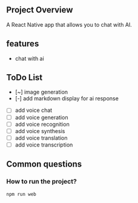 ## Project Overview
A React Native app that allows you to chat with AI.

## features
- chat with ai

## ToDo List

- [~] image generation
- [-] add markdown display for ai response
- [ ] add voice chat
- [ ] add voice generation
- [ ] add voice recognition
- [ ] add voice synthesis
- [ ] add voice translation
- [ ] add voice transcription

## Common questions

### How to run the project?

```bash
npm run web 
```

